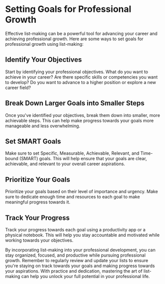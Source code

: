 Setting Goals for Professional Growth
=============================================================================================

Effective list-making can be a powerful tool for advancing your career and achieving professional growth. Here are some ways to set goals for professional growth using list-making:

Identify Your Objectives
------------------------

Start by identifying your professional objectives. What do you want to achieve in your career? Are there specific skills or competencies you want to develop? Do you want to advance to a higher position or explore a new career field?

Break Down Larger Goals into Smaller Steps
------------------------------------------

Once you've identified your objectives, break them down into smaller, more achievable steps. This can help make progress towards your goals more manageable and less overwhelming.

Set SMART Goals
---------------

Make sure to set Specific, Measurable, Achievable, Relevant, and Time-bound (SMART) goals. This will help ensure that your goals are clear, achievable, and relevant to your overall career aspirations.

Prioritize Your Goals
---------------------

Prioritize your goals based on their level of importance and urgency. Make sure to dedicate enough time and resources to each goal to make meaningful progress towards it.

Track Your Progress
-------------------

Track your progress towards each goal using a productivity app or a physical notebook. This will help you stay accountable and motivated while working towards your objectives.

By incorporating list-making into your professional development, you can stay organized, focused, and productive while pursuing professional growth. Remember to regularly review and update your lists to ensure you're staying on track towards your goals and making progress towards your aspirations. With practice and dedication, mastering the art of list-making can help you unlock your full potential in your professional life.
